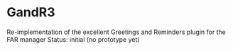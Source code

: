 # GandR3
Re-implementation of the excellent Greetings and Reminders plugin for the FAR manager
Status: initial (no prototype yet)
